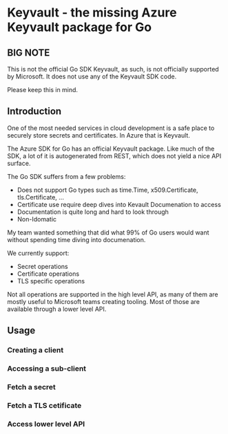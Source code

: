 # Keyvault - the missing Azure Keyvault package for Go

## BIG NOTE

This is not the official Go SDK Keyvault, as such, is not officially supported by Microsoft. It does not use any of the Keyvault SDK code.

Please keep this in mind.

## Introduction

One of the most needed services in cloud development is a safe place to securely store secrets and certificates. In Azure that is Keyvault.

The Azure SDK for Go has an official Keyvault package. Like much of the SDK, a lot of it is autogenerated from REST, which does not yield a nice API surface.

The Go SDK suffers from a few problems:
- Does not support Go types such as time.Time, x509.Certificate, tls.Certificate, ...
- Certificate use require deep dives into Kevault Documenation to access
- Documentation is quite long and hard to look through
- Non-Idomatic

My team wanted something that did what 99% of Go users would want without spending time diving into documenation.

We currently support:
- Secret operations
- Certificate operations
- TLS specific operations

Not all operations are supported in the high level API, as many of them are mostly useful to Microsoft teams creating tooling. Most of those are available through a lower level API.

## Usage

### Creating a client

### Accessing a sub-client

### Fetch a secret

### Fetch a TLS cetificate

### Access lower level API

